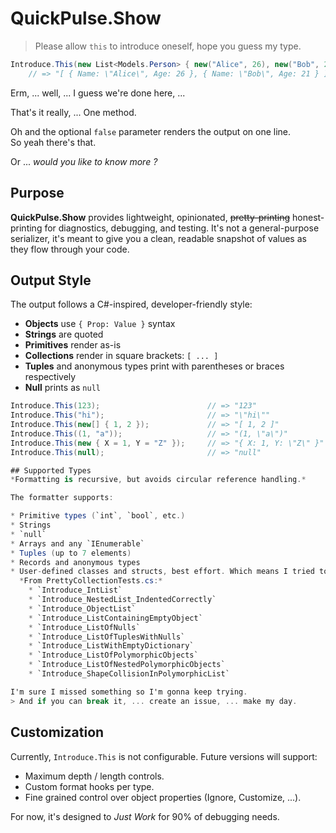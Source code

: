 # QuickPulse.Show
> Please allow `this` to introduce oneself, hope you guess my type.


```csharp
Introduce.This(new List<Models.Person> { new("Alice", 26), new("Bob", 21) }, false);
    // => "[ { Name: \"Alice\", Age: 26 }, { Name: \"Bob\", Age: 21 } ]"
```
Erm, ... well, ... I guess we're done here, ...  

That's it really, ... One method.  

Oh and the optional `false` parameter renders the output on one line.  
So yeah there's that.

Or ... *would you like to know more ?*


## Purpose
**QuickPulse.Show** provides lightweight, opinionated, ~~pretty-printing~~ honest-printing for diagnostics,
debugging, and testing. It's not a general-purpose serializer, it's meant to give you a clean,
readable snapshot of values as they flow through your code.


## Output Style
The output follows a C#-inspired, developer-friendly style:

* **Objects** use `{ Prop: Value }` syntax
* **Strings** are quoted
* **Primitives** render as-is
* **Collections** render in square brackets: `[ ... ]`
* **Tuples** and anonymous types print with parentheses or braces respectively
* **Null** prints as `null`



```csharp
Introduce.This(123);                        // => "123"
Introduce.This("hi");                       // => "\"hi\""
Introduce.This(new[] { 1, 2 });             // => "[ 1, 2 ]"
Introduce.This((1, "a"));                   // => "(1, \"a\")"
Introduce.This(new { X = 1, Y = "Z" });     // => "{ X: 1, Y: \"Z\" }"
Introduce.This(null);                       // => "null"

## Supported Types
*Formatting is recursive, but avoids circular reference handling.*

The formatter supports:

* Primitive types (`int`, `bool`, etc.)
* Strings
* `null`
* Arrays and any `IEnumerable`
* Tuples (up to 7 elements)
* Records and anonymous types
* User-defined classes and structs, best effort. Which means I tried to break it:  
  *From PrettyCollectionTests.cs:*
    * `Introduce_IntList`
    * `Introduce_NestedList_IndentedCorrectly`
    * `Introduce_ObjectList`
    * `Introduce_ListContainingEmptyObject`
    * `Introduce_ListOfNulls`
    * `Introduce_ListOfTuplesWithNulls`
    * `Introduce_ListWithEmptyDictionary`
    * `Introduce_ListOfPolymorphicObjects`
    * `Introduce_ListOfNestedPolymorphicObjects`
    * `Introduce_ShapeCollisionInPolymorphicList`

I'm sure I missed something so I'm gonna keep trying.
> And if you can break it, ... create an issue, ... make my day.


```

## Customization
Currently, `Introduce.This` is not configurable. Future versions will support:

* Maximum depth / length controls.
* Custom format hooks per type.
* Fine grained control over object properties (Ignore, Customize, ...).

For now, it's designed to *Just Work* for 90% of debugging needs.

